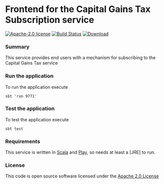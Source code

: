 # Frontend for the Capital Gains Tax Subscription service

[![Apache-2.0 license](http://img.shields.io/badge/license-Apache-brightgreen.svg)](http://www.apache.org/licenses/LICENSE-2.0.html) [![Build Status](https://travis-ci.org/hmrc/capital-gains-subscription-frontend.svg)](https://travis-ci.org/hmrc/capital-gains-subscription-frontend) [ ![Download](https://api.bintray.com/packages/hmrc/releases/capital-gains-subscription-frontend/images/download.svg) ](https://bintray.com/hmrc/releases/capital-gains-subscription-frontend/_latestVersion)

### Summary

This service provides end users with a mechanism for subscribing to the Capital Gains Tax service

### Run the application

To run the application execute

```
sbt 'run 9771' 
```

### Test the application

To test the application execute

```
sbt test
```

### Requirements

This service is written in [Scala](http://www.scala-lang.org/) and [Play](http://playframework.com/), so needs at least a [JRE] to run.

### License

This code is open source software licensed under the [Apache 2.0 License]("http://www.apache.org/licenses/LICENSE-2.0.html")